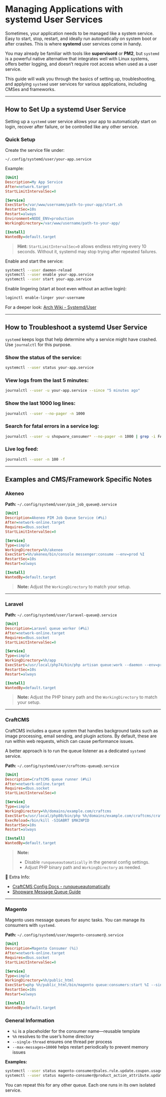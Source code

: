 # Managing Applications with systemd User Services

Sometimes, your application needs to be managed like a system service. Easy to start, stop, restart, and ideally run automatically on system boot or after crashes. This is where **systemd** user services come in handy.

You may already be familiar with tools like **supervisord** or **PM2**, but `systemd` is a powerful native alternative that integrates well with Linux systems, offers better logging, and doesn’t require root access when used as a user service.

This guide will walk you through the basics of setting up, troubleshooting, and applying `systemd` user services for various applications, including CMSes and frameworks.

---

## How to Set Up a systemd User Service

Setting up a `systemd` user service allows your app to automatically start on login, recover after failure, or be controlled like any other service.

### Quick Setup

Create the service file under:

```
~/.config/systemd/user/your-app.service
```

Example:

```ini
[Unit]
Description=My App Service
After=network.target
StartLimitIntervalSec=0

[Service]
ExecStart=/var/www/username/path-to-your-app/start.sh
RestartSec=10s
Restart=always
Environment=NODE_ENV=production
WorkingDirectory=/var/www/username/path-to-your-app/

[Install]
WantedBy=default.target
```

> **Hint:** `StartLimitIntervalSec=0` allows endless retrying every 10 seconds. Without it, systemd may stop trying after repeated failures.

Enable and start the service:

```bash
systemctl --user daemon-reload
systemctl --user enable your-app.service
systemctl --user start your-app.service
```

Enable lingering (start at boot even without an active login):

```bash
loginctl enable-linger your-username
```

For a deeper look: [Arch Wiki - Systemd/User](https://wiki.archlinux.org/title/Systemd/User)

---

## How to Troubleshoot a systemd User Service

`systemd` keeps logs that help determine why a service might have crashed. Use `journalctl` for this purpose.

### Show the status of the service:

```bash
systemctl --user status your-app.service
```

### View logs from the last 5 minutes:

```bash
journalctl --user -u your-app.service --since "5 minutes ago"
```

### Show the last 1000 log lines:

```bash
journalctl --user --no-pager -n 1000
```

### Search for fatal errors in a service log:

```bash
journalctl --user -u shopware_consumer* --no-pager -n 1000 | grep -i FATAL
```

### Live log feed:

```bash
journalctl --user -n 100 -f
```

---

## Examples and CMS/Framework Specific Notes

### Akeneo

**Path:** `~/.config/systemd/user/pim_job_queue@.service`

```ini
[Unit]
Description=Akeneo PIM Job Queue Service (#%i)
After=network-online.target
Requires=dbus.socket
StartLimitIntervalSec=0

[Service]
Type=simple
WorkingDirectory=%h/akeneo
ExecStart=%h/akeneo/bin/console messenger:consume --env=prod %I
RestartSec=10s
Restart=always

[Install]
WantedBy=default.target
```

> **Note:** Adjust the `WorkingDirectory` to match your setup.

---

### Laravel

**Path:** `~/.config/systemd/user/laravel-queue@.service`

```ini
[Unit]
Description=Laravel queue worker (#%i)
After=network-online.target
Requires=dbus.socket
StartLimitIntervalSec=0

[Service]
Type=simple
WorkingDirectory=%h/app
ExecStart=/usr/local/php74/bin/php artisan queue:work --daemon --env=prod
RestartSec=10s
Restart=always

[Install]
WantedBy=default.target
```

> **Note:** Adjust the PHP binary path and the `WorkingDirectory` to match your setup.

---

### CraftCMS

CraftCMS includes a queue system that handles background tasks such as image processing, email sending, and plugin actions. By default, these are run within web requests, which can cause performance issues.

A better approach is to run the queue listener as a dedicated `systemd` service.

**Path:** `~/.config/systemd/user/craftcms-queue@.service`

```ini
[Unit]
Description=CraftCMS queue runner (#%i)
After=network-online.target
Requires=dbus.socket
StartLimitIntervalSec=0

[Service]
Type=simple
WorkingDirectory=%h/domains/example.com/craftcms
ExecStart=/usr/local/php80/bin/php %h/domains/example.com/craftcms/craft queue/listen
ExecReload=/bin/kill -SIGABRT $MAINPID
RestartSec=10s
Restart=always

[Install]
WantedBy=default.target
```

> **Note:**  
> - Disable `runqueueautomatically` in the general config settings.  
> - Adjust PHP binary path and `WorkingDirectory` as needed.

🔗 Extra Info:
- [CraftCMS Config Docs - runqueueautomatically](https://craftcms.com/docs/4.x/config/general.html#runqueueautomatically)  
- [Shopware Message Queue Guide](https://portal.hosted-power.com/knowledgebase/article/152/shopware-message-queue/)

---

### Magento

Magento uses message queues for async tasks. You can manage its consumers with `systemd`.

**Path:** `~/.config/systemd/user/magento-consumer@.service`

```ini
[Unit]
Description=Magento Consumer (%i)
After=network-online.target
Requires=dbus.socket
StartLimitIntervalSec=0

[Service]
Type=simple
WorkingDirectory=%h/public_html
ExecStart=php %h/public_html/bin/magento queue:consumers:start %I --single-thread --max-messages=10000
RestartSec=10s
Restart=always

[Install]
WantedBy=default.target
```

### General Information

- `%i` is a placeholder for the consumer name—reusable template
- `%h` resolves to the user’s home directory
- `--single-thread` ensures one thread per process
- `--max-messages=10000` helps restart periodically to prevent memory issues

**Examples:**

```bash
systemctl --user status magento-consumer@sales.rule.update.coupon.usage.service
systemctl --user status magento-consumer@product_action_attribute.update.service
```

You can repeat this for any other queue. Each one runs in its own isolated service.